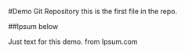 #Demo Git Repository
this is the first file in the repo.

##Ipsum below

Just text for this demo. from Ipsum.com